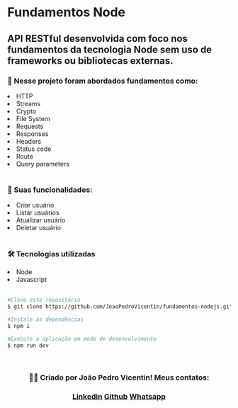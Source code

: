 <h1>Fundamentos Node</h1>

<h2>API RESTful desenvolvida com foco nos fundamentos da tecnologia Node sem uso de frameworks ou bibliotecas externas.
</h2>

<h3>📓 Nesse projeto foram abordados fundamentos como:</h3>

<li>HTTP</li>
<li>Streams</li>
<li>Crypto</li>
<li>File System</li>
<li>Requests</li>
<li>Responses</li>
<li>Headers</li>
<li>Status code</li>
<li>Route</li>
<li>Query parameters</li>

<br>

<h3>📝 Suas funcionalidades:</h3>

<li>Criar usuário</li>
<li>Listar usuários</li>
<li>Atualizar usuário</li>
<li>Deletar usuário</li>

<br>

<h3>🛠️ Tecnologias utilizadas</h3>

<li>Node</li>
<li>Javascript</li>

<br>

```bash
#Clone este repositório
$ git clone https://github.com/JoaoPedroVicentin/fundamentos-nodejs.git

#Instale as dependências
$ npm i

#Execute a aplicação em modo de desenvolvimento
$ npm run dev
```

<br>

<div align="center">
    <h3>👨‍💻 Criado por João Pedro Vicentin! Meus contatos:</h3>
    <div>
        <h3>
            <a href="https://www.linkedin.com/in/joaopedrovicentin/" target="_blank">Linkedin</a>
            <a href='https://github.com/JoaoPedroVicentin' target='_blank'>Github</a>
            <a href="https://contate.me/joao-pedro-lopes-vicentin" target="_blank">Whatsapp</a>
        </h3>
    </div>
</div>
